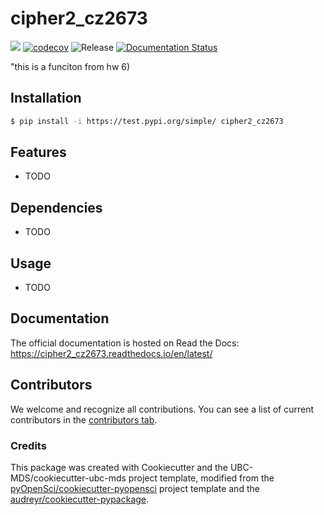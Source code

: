 # cipher2_cz2673 

![](https://github.com/camilla-zhang/cipher2_cz2673/workflows/build/badge.svg) [![codecov](https://codecov.io/gh/camilla-zhang/cipher2_cz2673/branch/main/graph/badge.svg)](https://codecov.io/gh/camilla-zhang/cipher2_cz2673) ![Release](https://github.com/camilla-zhang/cipher2_cz2673/workflows/Release/badge.svg) [![Documentation Status](https://readthedocs.org/projects/cipher2_cz2673/badge/?version=latest)](https://cipher2_cz2673.readthedocs.io/en/latest/?badge=latest)

"this is a funciton from hw 6)

## Installation

```bash
$ pip install -i https://test.pypi.org/simple/ cipher2_cz2673
```

## Features

- TODO

## Dependencies

- TODO

## Usage

- TODO

## Documentation

The official documentation is hosted on Read the Docs: https://cipher2_cz2673.readthedocs.io/en/latest/

## Contributors

We welcome and recognize all contributions. You can see a list of current contributors in the [contributors tab](https://github.com/camilla-zhang/cipher2_cz2673/graphs/contributors).

### Credits

This package was created with Cookiecutter and the UBC-MDS/cookiecutter-ubc-mds project template, modified from the [pyOpenSci/cookiecutter-pyopensci](https://github.com/pyOpenSci/cookiecutter-pyopensci) project template and the [audreyr/cookiecutter-pypackage](https://github.com/audreyr/cookiecutter-pypackage).

